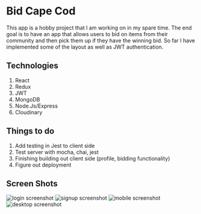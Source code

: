 # Bid Cape Cod

This app is a hobby project that I am working on in my spare time. The end goal is to have an app that allows users to bid on items from their community and then pick them up if they have the winning bid. So far I have implemented some of the layout as well as JWT authentication.

## Technologies

1. React
2. Redux
3. JWT
4. MongoDB
5. Node.Js/Express
6. Cloudinary

## Things to do

1. Add testing in Jest to client side
2. Test server with mocha, chai, jest
3. Finishing building out client side (profile, bidding functionality)
4. Figure out deployment

## Screen Shots

![login screenshot](https://user-images.githubusercontent.com/30561347/42416427-d0598288-823b-11e8-9394-ce4622b480f0.png)
![signup screenshot](https://user-images.githubusercontent.com/30561347/42416433-079d7010-823c-11e8-84c8-cbf03214bdcd.png)
![mobile screenshot](https://user-images.githubusercontent.com/30561347/42416408-56e6708c-823b-11e8-93da-79a15a299e6e.png)
![desktop screenshot](https://user-images.githubusercontent.com/30561347/42416423-ac2a48fc-823b-11e8-9c29-69bd6f61e27b.png)
